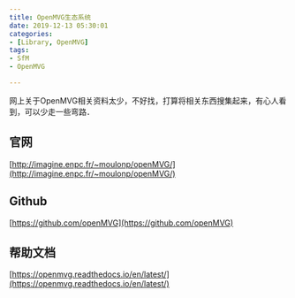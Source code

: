 ```yaml
---
title: OpenMVG生态系统
date: 2019-12-13 05:30:01
categories:
- [Library, OpenMVG]
tags:
- SfM
- OpenMVG

---
```

网上关于OpenMVG相关资料太少，不好找，打算将相关东西搜集起来，有心人看到，可以少走一些弯路．
<!-- more -->

## 官网
[http://imagine.enpc.fr/~moulonp/openMVG/](http://imagine.enpc.fr/~moulonp/openMVG/)
## Github
[https://github.com/openMVG](https://github.com/openMVG)
## 帮助文档
[https://openmvg.readthedocs.io/en/latest/](https://openmvg.readthedocs.io/en/latest/)